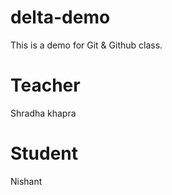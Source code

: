 # delta-demo
This is a demo for Git &amp; Github class.
# Teacher
Shradha khapra

# Student
Nishant
